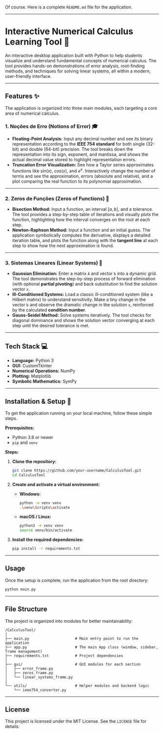 Of course. Here is a complete `README.md` file for the application.

-----

# Interactive Numerical Calculus Learning Tool 🧮

An interactive desktop application built with Python to help students visualize and understand fundamental concepts of numerical calculus. The tool provides hands-on demonstrations of error analysis, root-finding methods, and techniques for solving linear systems, all within a modern, user-friendly interface.

-----

## Features ✨

The application is organized into three main modules, each targeting a core area of numerical calculus.

### **1. Noções de Erro (Notions of Error) 🎓**

  * **Floating-Point Analysis:** Input any decimal number and see its binary representation according to the **IEEE 754 standard** for both single (32-bit) and double (64-bit) precision. The tool breaks down the representation into its sign, exponent, and mantissa, and shows the actual decimal value stored to highlight representation errors.
  * **Truncation Error Visualization:** See how a Taylor series approximates functions like $sin(x)$, $cos(x)$, and $e^x$. Interactively change the number of terms and see the approximation, errors (absolute and relative), and a plot comparing the real function to its polynomial approximation.

-----

### **2. Zeros de Funções (Zeros of Functions) 🎯**

  * **Bisection Method:** Input a function, an interval $[a, b]$, and a tolerance. The tool provides a step-by-step table of iterations and visually plots the function, highlighting how the interval converges on the root at each step.
  * **Newton-Raphson Method:** Input a function and an initial guess. The application symbolically computes the derivative, displays a detailed iteration table, and plots the function along with the **tangent line** at each step to show how the next approximation is found.

-----

### **3. Sistemas Lineares (Linear Systems) 🔢**

  * **Gaussian Elimination:** Enter a matrix `A` and vector `b` into a dynamic grid. The tool demonstrates the step-by-step process of forward elimination (with optional **partial pivoting**) and back substitution to find the solution vector `x`.
  * **Ill-Conditioned Systems:** Load a classic ill-conditioned system (like a Hilbert matrix) to understand sensitivity. Make a tiny change in the vector `b` and observe the dramatic change in the solution `x`, reinforced by the calculated **condition number**.
  * **Gauss-Seidel Method:** Solve systems iteratively. The tool checks for diagonal dominance and shows the solution vector converging at each step until the desired tolerance is met.

-----

## Tech Stack 💻

  * **Language:** Python 3
  * **GUI:** CustomTkinter
  * **Numerical Operations:** NumPy
  * **Plotting:** Matplotlib
  * **Symbolic Mathematics:** SymPy

-----

## Installation & Setup 🚀

To get the application running on your local machine, follow these simple steps.

**Prerequisites:**

  * Python 3.8 or newer
  * `pip` and `venv`

**Steps:**

1.  **Clone the repository:**

    ```bash
    git clone https://github.com/your-username/CalculusTool.git
    cd CalculusTool
    ```

2.  **Create and activate a virtual environment:**

      * **Windows:**
        ```bash
        python -m venv venv
        .\venv\Scripts\activate
        ```
      * **macOS / Linux:**
        ```bash
        python3 -m venv venv
        source venv/bin/activate
        ```

3.  **Install the required dependencies:**

    ```bash
    pip install -r requirements.txt
    ```

-----

## Usage

Once the setup is complete, run the application from the root directory:

```bash
python main.py
```

-----

## File Structure

The project is organized into modules for better maintainability:

```
/CalculusTool/
|
├── main.py                     # Main entry point to run the application
├── app.py                      # The main App class (window, sidebar, frame management)
├── requirements.txt            # Project dependencies
|
├── gui/                        # GUI modules for each section
│   ├── error_frame.py
│   ├── zeros_frame.py
│   └── linear_systems_frame.py
|
└── utils/                      # Helper modules and backend logic
    └── ieee754_converter.py
```

-----

## License

This project is licensed under the MIT License. See the `LICENSE` file for details.